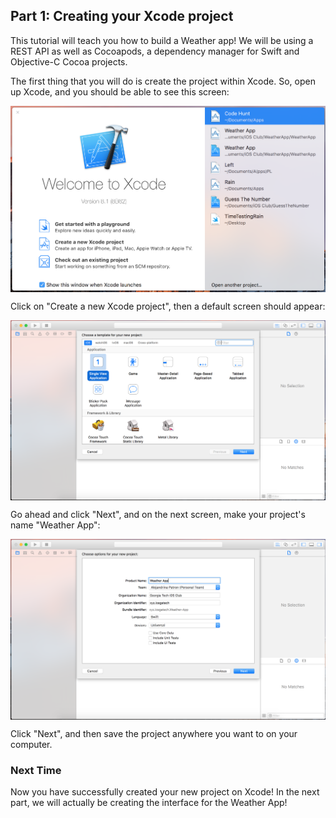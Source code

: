 ## Part 1: Creating your Xcode project

This tutorial will teach you how to build a Weather app! We will be using a REST API as well as Cocoapods, a dependency manager for Swift and Objective-C Cocoa projects.

The first thing that you will do is create the project within Xcode. So, open up Xcode, and you should be able to see this screen:

<p align="center"> <img src="/images/xcodeMainScreen.png" align="center"> </p>

Click on "Create a new Xcode project", then a default screen should appear:

<p align="center"> <img src="/images/createProject.png" align="center"> </p>

Go ahead and click "Next", and on the next screen, make your project's name "Weather App":

<p align="center"> <img src="/images/inputProjectName.png" align="center"> </p>

Click "Next", and then save the project anywhere you want to on your computer.

### Next Time

Now you have successfully created your new project on Xcode! In the next part, we will actually be creating the interface for the Weather App!
